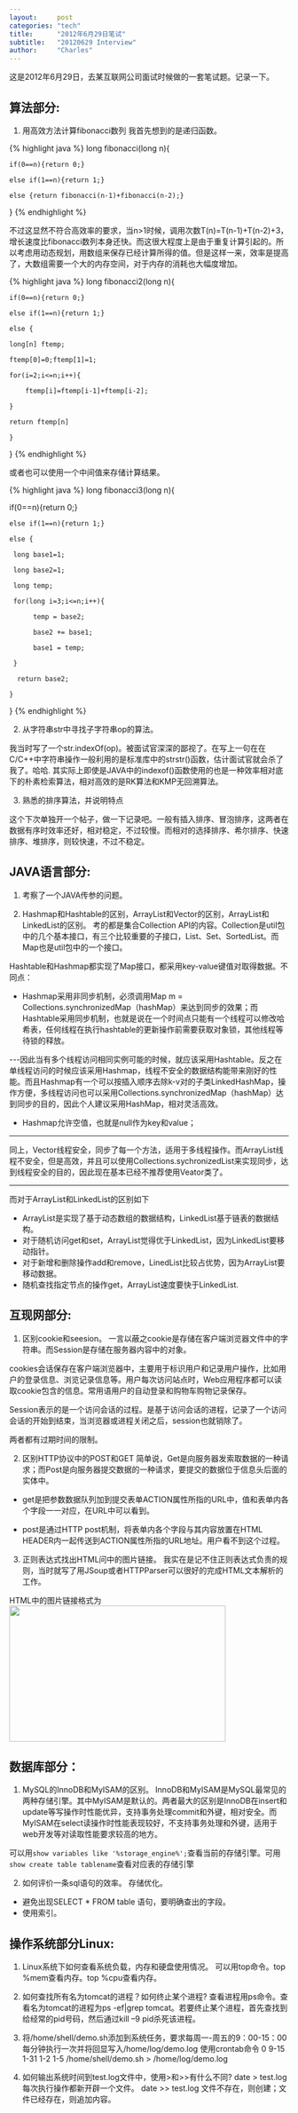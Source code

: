 ```yaml
---
layout:     post
categories: "tech"
title:      "2012年6月29日笔试"
subtitle:   "20120629 Interview"
author:     "Charles"
---
```


这是2012年6月29日，去某互联网公司面试时候做的一套笔试题。记录一下。
 
## 算法部分:
1.  用高效方法计算fibonacci数列
我首先想到的是递归函数。

{% highlight java %}
long fibonacci(long n){

    if(0==n){return 0;}

    else if(1==n){return 1;}

    else {return fibonacci(n-1)+fibonacci(n-2);}

}
{% endhighlight %}

不过这显然不符合高效率的要求，当n>1时候，调用次数T(n)=T(n-1)+T(n-2)+3，增长速度比fibonacci数列本身还快。而这很大程度上是由于重复计算引起的。所以考虑用动态规划，用数组来保存已经计算所得的值。但是这样一来，效率是提高了，大数组需要一个大的内存空间，对于内存的消耗也大幅度增加。

{% highlight java %}
long fibonacci2(long n){

    if(0==n){return 0;}

    else if(1==n){return 1;}

    else {

    long[n] ftemp;

    ftemp[0]=0;ftemp[1]=1;

    for(i=2;i<=n;i++){

        ftemp[i]=ftemp[i-1]+ftemp[i-2];

    }

    return ftemp[n]

    }

}
{% endhighlight %}

或者也可以使用一个中间值来存储计算结果。

{% highlight java %}
long fibonacci3(long n){

if(0==n){return 0;}

    else if(1==n){return 1;}

    else {

     long base1=1;

     long base2=1;

     long temp;

     for(long i=3;i<=n;i++){

          temp = base2;

          base2 += base1;

          base1 = temp;

     }

      return base2;

    }

}
{% endhighlight %}

2.  从字符串str中寻找子字符串op的算法。

我当时写了一个str.indexOf(op)。被面试官深深的鄙视了。在写上一句在在C/C++中字符串操作一般利用的是标准库中的strstr()函数，估计面试官就会杀了我了。哈哈.
其实际上即使是JAVA中的indexof()函数使用的也是一种效率相对底下的朴素检索算法，相对高效的是RK算法和KMP无回溯算法。

3.  熟悉的排序算法，并说明特点

这个下次单独开一个帖子，做一下记录吧。一般有插入排序、冒泡排序，这两者在数据有序时效率还好，相对稳定，不过较慢。而相对的选择排序、希尔排序、快速排序、堆排序，则较快速，不过不稳定。

## JAVA语言部分:
1.  考察了一个JAVA传参的问题。

2.  Hashmap和Hashtable的区别，ArrayList和Vector的区别，ArrayList和LinkedList的区别。
考的都是集合Collection API的内容。Collection是util包中的几个基本接口，有三个比较重要的子接口，List、Set、SortedList。而Map也是util包中的一个接口。

Hashtable和Hashmap都实现了Map接口，都采用key-value键值对取得数据。不同点：

* Hashmap采用非同步机制，必须调用Map m = Collections.synchronizedMap（hashMap）来达到同步的效果；而Hashtable采用同步机制，也就是说在一个时间点只能有一个线程可以修改哈希表，任何线程在执行hashtable的更新操作前需要获取对象锁，其他线程等待锁的释放。

---因此当有多个线程访问相同实例可能的时候，就应该采用Hashtable。反之在单线程访问的时候应该采用Hashmap，线程不安全的数据结构能带来刚好的性能。而且Hashmap有一个可以按插入顺序去除k-v对的子类LinkedHashMap，操作方便，多线程访问也可以采用Collections.synchronizedMap（hashMap）达到同步的目的，因此个人建议采用HashMap，相对灵活高效。

* Hashmap允许空值，也就是null作为key和value；

***

同上，Vector线程安全，同步了每一个方法，适用于多线程操作。而ArrayList线程不安全，但是高效，并且可以使用Collections.sychronizedList来实现同步，达到线程安全的目的，因此现在基本已经不推荐使用Veator类了。

***

而对于ArrayList和LinkedList的区别如下

* ArrayList是实现了基于动态数组的数据结构，LinkedList基于链表的数据结构。
* 对于随机访问get和set，ArrayList觉得优于LinkedList，因为LinkedList要移动指针。
* 对于新增和删除操作add和remove，LinedList比较占优势，因为ArrayList要移动数据。
* 随机查找指定节点的操作get，ArrayList速度要快于LinkedList.

## 互现网部分:
1.  区别cookie和seesion。
一言以蔽之cookie是存储在客户端浏览器文件中的字符串。而Session是存储在服务器内容中的对象。

cookies会话保存在客户端浏览器中，主要用于标识用户和记录用户操作，比如用户的登录信息、浏览记录信息等。用户每次访问站点时，Web应用程序都可以读取cookie包含的信息。常用语用户的自动登录和购物车购物记录保存。

Session表示的是一个访问会话的过程。是基于访问会话的进程，记录了一个访问会话的开始到结束，当浏览器或进程关闭之后，session也就销除了。

两者都有过期时间的限制。

2.  区别HTTP协议中的POST和GET
简单说，Get是向服务器发索取数据的一种请求；而Post是向服务器提交数据的一种请求，要提交的数据位于信息头后面的实体中。

* get是把参数数据队列加到提交表单ACTION属性所指的URL中，值和表单内各个字段一一对应，在URL中可以看到。

* post是通过HTTP post机制，将表单内各个字段与其内容放置在HTML HEADER内一起传送到ACTION属性所指的URL地址。用户看不到这个过程。

3.  正则表达式找出HTML问中的图片链接。
我实在是记不住正则表达式负责的规则，当时就写了用JSoup或者HTTPParser可以很好的完成HTML文本解析的工作。

HTML中的图片链接格式为<img src="" alt="" width="390" height="245" />

## 数据库部分：
1.  MySQL的InnoDB和MyISAM的区别。
InnoDB和MyISAM是MySQL最常见的两种存储引擎。其中MyISAM是默认的。两者最大的区别是InnoDB在insert和update等写操作时性能优异，支持事务处理commit和外键，相对安全。而MyISAM在select读操作时性能表现较好，不支持事务处理和外键，适用于web开发等对读取性能要求较高的地方。

可以用`show variables like '%storage_engine%';`查看当前的存储引擎。可用`show create table tablename`查看对应表的存储引擎

2.  如何评价一条sql语句的效率。
存储优化。 
* 避免出现SELECT * FROM table 语句，要明确查出的字段。 
* 使用索引。

## 操作系统部分Linux:
1.  Linux系统下如何查看系统负载，内存和硬盘使用情况。
可以用top命令。top %mem查看内存。top %cpu查看内存。

2.  如何查找所有名为tomcat的进程？如何终止某个进程?
查看进程用ps命令。查看名为tomcat的进程为ps -ef|grep tomcat。若要终止某个进程，首先查找到给经常的pid号码，然后通过kill –9 pid杀死该进程。

3.  将/home/shell/demo.sh添加到系统任务，要求每周一-周五的9：00-15：00每分钟执行一次并将回显写入/home/log/demo.log
使用crontab命令 0 9-15 1-31 1-2 1-5 /home/shell/demo.sh > /home/log/demo.log

4.  如何输出系统时间到test.log文件中，使用>和>>有什么不同?
date > test.log    每次执行操作都新开辟一个文件。 
date >> test.log   文件不存在，则创建；文件已经存在，则追加内容。